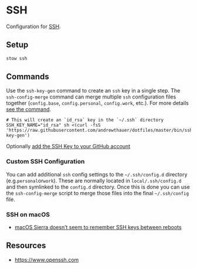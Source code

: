 # SSH

Configuration for [SSH](https://www.openssh.com/).

## Setup

```bash
stow ssh
```

## Commands

Use the `ssh-key-gen` command to create an `ssh` key in a single step. The
`ssh-config-merge` command can merge multiple `ssh` configuration files together
(`config.base`, `config.personal`, `config.work`, etc.). For more details
[see the command](./bin/ssh-config-merge).

```shell
# This will create an `id_rsa` key in the `~/.ssh` directory
SSH_KEY_NAME="id_rsa" sh <(curl -fsS 'https://raw.githubusercontent.com/andrewthauer/dotfiles/master/bin/ssh-key-gen')
```

Optionally
[add the SSH Key to your GitHub account](https://help.github.com/articles/generating-ssh-keys/#step-4-add-your-ssh-key-to-your-account)

### Custom SSH Configuration

You can add additional `ssh` config settings to the `~/.ssh/config.d` directory
(e.g.`personal`or`work`). These are normally located in `local/.ssh/config.d`
and then symlinked to the `config.d` directory. Once this is done you can use
the `ssh-config-merge` script to merge those files into the final
`~/.ssh/config` file.

### SSH on macOS

- [macOS Sierra doesn’t seem to remember SSH keys between reboots](https://apple.stackexchange.com/questions/254468/macos-sierra-doesn-t-seem-to-remember-ssh-keys-between-reboots)

## Resources

- https://www.openssh.com
